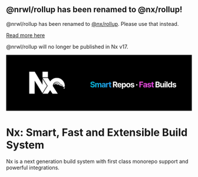 ## @nrwl/rollup has been renamed to @nx/rollup!

@nrwl/rollup has been renamed to [@nx/rollup](https://www.npmjs.com/package/@nx/rollup). Please use that instead.

[Read more here](https://nx.dev/recipes/other/rescope)

@nrwl/rollup will no longer be published in Nx v17.

<p style="text-align: center;"><img src="https://raw.githubusercontent.com/nrwl/nx/master/images/nx.png" width="600" alt="Nx - Smart, Fast and Extensible Build System"></p>

# Nx: Smart, Fast and Extensible Build System

Nx is a next generation build system with first class monorepo support and powerful integrations.
